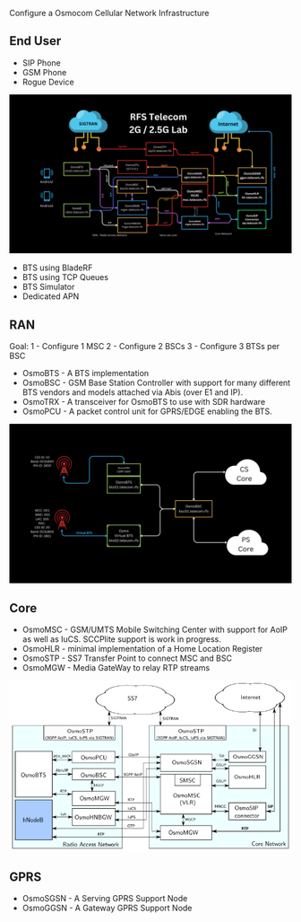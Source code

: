 Configure a Osmocom Cellular Network Infrastructure

## End User
- SIP Phone
- GSM Phone
- Rogue Device

![image](img/RFS_Telecom_Lab.png)

- BTS using  BladeRF
- BTS using TCP Queues
- BTS Simulator
- Dedicated APN



## RAN

Goal:
1 - Configure 1 MSC
2 - Configure 2 BSCs
3 - Configure 3 BTSs per BSC

- OsmoBTS - A BTS implementation
- OsmoBSC - GSM Base Station Controller with support for many different BTS vendors and models attached via Abis (over E1 and IP).
- OsmoTRX - A transceiver for OsmoBTS to use with SDR hardware
- OsmoPCU - A packet control unit for GPRS/EDGE enabling the BTS.


![image](img/RAN.png)

## Core
- OsmoMSC - GSM/UMTS Mobile Switching Center with support for AoIP as well as IuCS. SCCPlite support is work in progress.
- OsmoHLR - minimal implementation of a Home Location Register
- OsmoSTP - SS7 Transfer Point to connect MSC and BSC
- OsmoMGW - Media GateWay to relay RTP streams

![image](img/osmocom-cni.png)
## GPRS

- OsmoSGSN - A Serving GPRS Support Node
- OsmoGGSN - A Gateway GPRS Support Node

